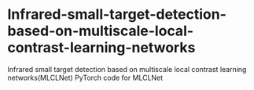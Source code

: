 # Infrared-small-target-detection-based-on-multiscale-local-contrast-learning-networks
Infrared small target detection based on multiscale local contrast learning networks(MLCLNet) PyTorch code for MLCLNet
